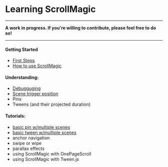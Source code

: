 # Learning ScrollMagic

***
**A work in progress. If you're willing to contribute, please feel free to do so!**
***

#### Getting Started
- [First Steps](./Getting-Started-:-First-Steps)
- [How to use ScrollMagic](./Getting-Started-:-How-to-use-ScrollMagic)

#### Understanding:
- [Debugguging](./Understanding-:-Debugging)
- [Scene trigger position](./Understanding-:-The-scene-trigger-position)
- Pins
- Tweens (and their projected duration)

#### Tutorials:
- [basic pin w/multiple scenes](./Tutorial-:-Basic-Pin)
- [basic tween w/multiple scenes](./Tutorial-:-Basic-Tween)
- anchor navigation
- swipe or wipe
- parallax effects
- using ScrollMagic with OnePageScroll
- using ScrollMagic with Tween.js




